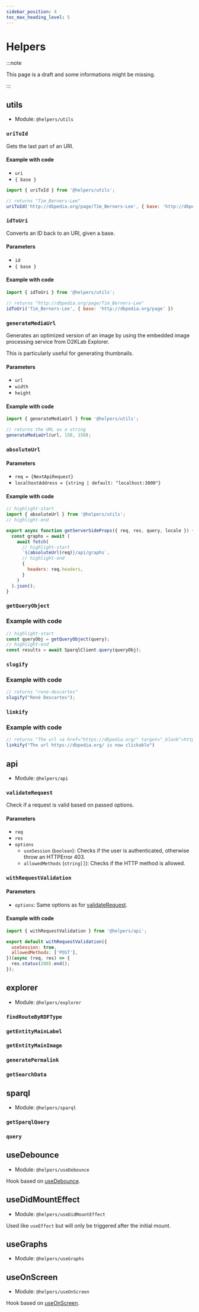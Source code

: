 ```yaml
---
sidebar_position: 4
toc_max_heading_level: 5
---
```


# Helpers

:::note

This page is a draft and some informations might be missing.

:::

## utils

* Module: `@helpers/utils`

### `uriToId`

Gets the last part of an URI.

#### Example with code

* `uri`
* `{ base }`

```js
import { uriToId } from '@helpers/utils';

// returns "Tim_Berners-Lee"
uriToId('http://dbpedia.org/page/Tim_Berners-Lee', { base: 'http://dbpedia.org/page' })
```

### `idToUri`

Converts an ID back to an URI, given a base.

#### Parameters

* `id`
* `{ base }`

#### Example with code

```js
import { idToUri } from '@helpers/utils';

// returns "http://dbpedia.org/page/Tim_Berners-Lee"
idToUri('Tim_Berners-Lee', { base: 'http://dbpedia.org/page' })
```

### `generateMediaUrl`

Generates an optimized version of an image by using the embedded image processing service from D2KLab Explorer.

This is particularly useful for generating thumbnails.

#### Parameters

* `url`
* `width`
* `height`

#### Example with code

```js
import { generateMediaUrl } from '@helpers/utils';

// returns the URL as a string
generateMediaUrl(url, 150, 150);
```

### `absoluteUrl`

#### Parameters

* `req = {NextApiRequest}`
* `localhostAddress = {string | default: "localhost:3000"}`

#### Example with code

```js
// highlight-start
import { absoluteUrl } from '@helpers/utils';
// highlight-end

export async function getServerSideProps({ req, res, query, locale }) {
  const graphs = await (
    await fetch(
      // highlight-start
      `${absoluteUrl(req)}/api/graphs`,
      // highlight-end
      {
        headers: req.headers,
      }
    )
  ).json();
}
```

### `getQueryObject`

### Example with code

```js
// highlight-start
const queryObj = getQueryObject(query);
// highlight-end
const results = await SparqlClient.query(queryObj);
```

### `slugify`

### Example with code

```js
// returns "rene-descartes"
slugify("René Descartes");
```

### `linkify`

### Example with code

```js
// returns "The url <a href="https://dbpedia.org/" target="_blank">https://dbpedia.org/</a> is now clickable"
linkify("The url https://dbpedia.org/ is now clickable")
```

## api

* Module: `@helpers/api`

### `validateRequest`

Check if a request is valid based on passed options.

#### Parameters

* `req`
* `res`
* `options`
  * `useSession` (`boolean`): Checks if the user is authenticated, otherwise throw an HTTPError 403.
  * `allowedMethods` (`string[]`): Checks if the HTTP method is allowed.

### `withRequestValidation`

#### Parameters

* `options`: Same options as for [validateRequest](#validateRequest).

#### Example with code

```js
import { withRequestValidation } from '@helpers/api';

export default withRequestValidation({
  useSession: true,
  allowedMethods: ['POST'],
})(async (req, res) => {
  res.status(200).end();
});
```

## explorer

* Module: `@helpers/explorer`

### `findRouteByRDFType`

### `getEntityMainLabel`

### `getEntityMainImage`

### `generatePermalink`

### `getSearchData`

## sparql

* Module: `@helpers/sparql`

### `getSparqlQuery`

### `query`

## useDebounce

* Module: `@helpers/useDebounce`

Hook based on [useDebounce](https://usehooks.com/useDebounce/).

## useDidMountEffect

* Module: `@helpers/useDidMountEffect`

Used like `useEffect` but will only be triggered after the initial mount.

## useGraphs

* Module: `@helpers/useGraphs`

## useOnScreen

* Module: `@helpers/useOnScreen`

Hook based on [useOnScreen](https://usehooks.com/useOnScreen/).
